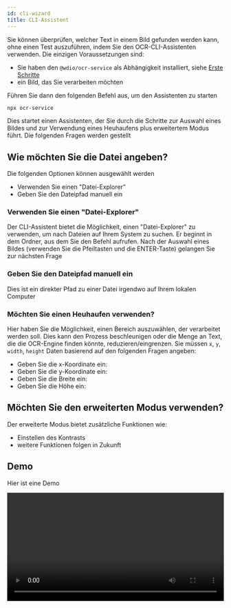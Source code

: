 ```yaml
---
id: cli-wizard
title: CLI-Assistent
---
```


Sie können überprüfen, welcher Text in einem Bild gefunden werden kann, ohne einen Test auszuführen, indem Sie den OCR-CLI-Assistenten verwenden. Die einzigen Voraussetzungen sind:

-   Sie haben den `@wdio/ocr-service` als Abhängigkeit installiert, siehe [Erste Schritte](./getting-started)
-   ein Bild, das Sie verarbeiten möchten

Führen Sie dann den folgenden Befehl aus, um den Assistenten zu starten

```sh
npx ocr-service
```

Dies startet einen Assistenten, der Sie durch die Schritte zur Auswahl eines Bildes und zur Verwendung eines Heuhaufens plus erweitertem Modus führt. Die folgenden Fragen werden gestellt

## Wie möchten Sie die Datei angeben?

Die folgenden Optionen können ausgewählt werden

-   Verwenden Sie einen "Datei-Explorer"
-   Geben Sie den Dateipfad manuell ein

### Verwenden Sie einen "Datei-Explorer"

Der CLI-Assistent bietet die Möglichkeit, einen "Datei-Explorer" zu verwenden, um nach Dateien auf Ihrem System zu suchen. Er beginnt in dem Ordner, aus dem Sie den Befehl aufrufen. Nach der Auswahl eines Bildes (verwenden Sie die Pfeiltasten und die ENTER-Taste) gelangen Sie zur nächsten Frage

### Geben Sie den Dateipfad manuell ein

Dies ist ein direkter Pfad zu einer Datei irgendwo auf Ihrem lokalen Computer

### Möchten Sie einen Heuhaufen verwenden?

Hier haben Sie die Möglichkeit, einen Bereich auszuwählen, der verarbeitet werden soll. Dies kann den Prozess beschleunigen oder die Menge an Text, die die OCR-Engine finden könnte, reduzieren/eingrenzen. Sie müssen `x`, `y`, `width`, `height` Daten basierend auf den folgenden Fragen angeben:

-   Geben Sie die x-Koordinate ein:
-   Geben Sie die y-Koordinate ein:
-   Geben Sie die Breite ein:
-   Geben Sie die Höhe ein:

## Möchten Sie den erweiterten Modus verwenden?

Der erweiterte Modus bietet zusätzliche Funktionen wie:

-   Einstellen des Kontrasts
-   weitere Funktionen folgen in Zukunft

## Demo

Hier ist eine Demo

<video controls width="100%">
  <source src="/img/ocr/ocr-service-cli.mp4" />
</video>
